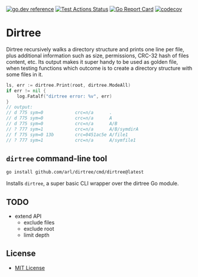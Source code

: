 [![go.dev reference](https://img.shields.io/badge/go.dev-reference-007d9c?logo=go&logoColor=white&style=flat-square)](https://pkg.go.dev/github.com/arl/dirtree)
[![Test Actions Status](https://github.com/arl/dirtree/workflows/Test/badge.svg)](https://github.com/arl/dirtree/actions)
[![Go Report Card](https://goreportcard.com/badge/github.com/arl/dirtree)](https://goreportcard.com/report/github.com/arl/dirtree)
[![codecov](https://codecov.io/gh/arl/dirtree/branch/main/graph/badge.svg)](https://codecov.io/gh/arl/dirtree)


Dirtree
========

Dirtree recursively walks a directory structure and prints one line per file,
plus additional information such as size, permissions, CRC-32 hash of files
content, etc. Its output makes it super handy to be used as golden file, when
testing functions which outcome is to create a directory structure with some
files in it.

```go
ls, err := dirtree.Print(root, dirtree.ModeAll)
if err != nil {
    log.Fatalf("dirtree error: %v", err)
}
// output: 
// d 775 sym=0            crc=n/a      .
// d 775 sym=0            crc=n/a      A
// d 775 sym=0            crc=n/a      A/B
// ? 777 sym=1            crc=n/a      A/B/symdirA
// f 775 sym=0 13b        crc=0451ac5e A/file1
// ? 777 sym=1            crc=n/a      A/symfile1
```


`dirtree` command-line tool
---------------------------

```sh
go install github.com/arl/dirtree/cmd/dirtree@latest
```

Installs `dirtree`, a super basic CLI wrapper over the dirtree Go module. 

TODO
----

  - extend API
    +  exclude files
    +  exclude root
    +  limit depth


License
-------

- [MIT License](LICENSE)
